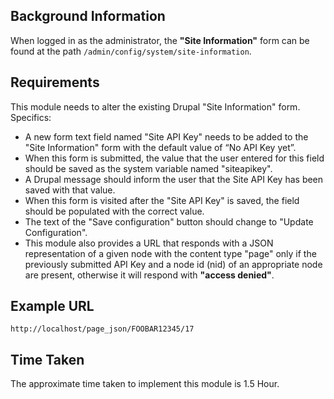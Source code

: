 ## Background Information

When logged in as the administrator, the **"Site Information"** form can be found at the path `/admin/config/system/site-information`.

## Requirements

This module needs to alter the existing Drupal "Site Information" form. Specifics:

  - A new form text field named "Site API Key" needs to be added to the "Site Information" form with the default value of “No API Key yet”.
  - When this form is submitted, the value that the user entered for this field should be saved as the system variable named "siteapikey".
  - A Drupal message should inform the user that the Site API Key has been saved with that value.
  - When this form is visited after the "Site API Key" is saved, the field should be populated with the correct value.
  - The text of the "Save configuration" button should change to "Update Configuration".
  - This module also provides a URL that responds with a JSON representation of a given node with the content type "page" only if the previously submitted API Key and a node id (nid) of an appropriate node are present, otherwise it will respond with **"access denied"**.

## Example URL

```http://localhost/page_json/FOOBAR12345/17```
  
## Time Taken
The approximate time taken to implement this module is 1.5 Hour.
